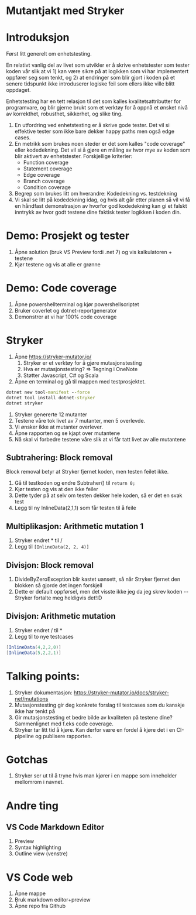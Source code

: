 # Mutantjakt med Stryker

# Introduksjon
Først litt generelt om enhetstesting.

En relativt vanlig del av livet som utvikler er å skrive enhetstester som tester koden vår slik at vi 1) kan være sikre på at logikken som vi har implementert oppfører seg som tenkt, og 2) at endringer som blir gjort i koden på et senere tidspunkt ikke introduserer logiske feil som ellers ikke ville blitt oppdaget. 

Enhetstesting har en tett relasjon til det som kalles kvalitetsattributter for programvare, og blir gjerne brukt som et verktøy for å oppnå et ønsket nivå av korrekthet, robusthet, sikkerhet, og slike ting.

1. En utfordring ved enhetstesting er å skrive gode tester. Det vil si effektive tester som ikke bare dekker happy paths men også edge cases.
1. En metrikk som brukes noen steder er det som kalles "code coverage" eller kodedekning. Det vil si å gjøre en måling av hvor mye av koden som blir aktivert av enhetstester. Forskjellige kriterier:
    * Function coverage
    * Statement coverage
    * Edge coverage
    * Branch coverage
    * Condition coverage
1. Begrep som brukes litt om hverandre: Kodedekning vs. testdekning
1. Vi skal se litt på kodedekning idag, og hvis alt går etter planen så vil vi få en håndfast demonstrasjon av hvorfor god kodedekning kan gi et falskt inntrykk av hvor godt testene dine faktisk tester logikken i koden din.

# Demo: Prosjekt og tester
1. Åpne solution  (bruk VS Preview fordi .net 7) og vis kalkulatoren + testene
1. Kjør testene og vis at alle er grønne

# Demo: Code coverage
1. Åpne powershellterminal og kjør powershellscriptet
1. Bruker coverlet og dotnet-reportgenerator
1. Demonstrer at vi har 100% code coverage

# Stryker
1. Åpne https://stryker-mutator.io/
    1. Stryker er et verktøy for å gjøre mutasjonstesting
    1. Hva er mutasjonstesting? => Tegning i OneNote
    1. Støtter Javascript, C# og Scala
1. Åpne en terminal og gå til mappen med testprosjektet.
```cmd
dotnet new tool-manifest --force
dotnet tool install dotnet-stryker
dotnet stryker
```

1. Stryker genererte 12 mutanter
1. Testene våre tok livet av 7 mutanter, men 5 overlevde. 
1. Vi ønsker ikke at mutanter overlever.
1. Åpne rapporten og se kjapt over mutantene
1. Nå skal vi forbedre testene våre slik at vi får tatt livet av alle mutantene
## Subtrahering: Block removal
Block removal betyr at Stryker fjernet koden, men testen feilet ikke.
1. Gå til testkoden og endre Subtraher() til `return 0;`
1. Kjør testen og vis at den ikke feiler
1. Dette tyder på at selv om testen dekker hele koden, så er det en svak test
1. Legg til ny InlineData(2,1,1) som får testen til å feile

## Multiplikasjon: Arithmetic mutation 1
1. Stryker endret * til /
1. Legg til `[InlineData(2, 2, 4)]`

## Divisjon: Block removal
1. DivideByZeroException blir kastet uansett, så når Stryker fjernet den blokken så gjorde det ingen forskjell
1. Dette er default oppførsel, men det visste ikke jeg da jeg skrev koden -- Stryker fortalte meg heldigvis det!:D

## Divisjon: Arithmetic mutation
1. Stryker endret / til *
1. Legg til to nye testcases
```csharp
[InlineData(4,2,2,0)]
[InlineData(5,2,2,1)]
```

# Talking points:
1. Stryker dokumentasjon: https://stryker-mutator.io/docs/stryker-net/mutations 
1. Mutasjonstesting gir deg konkrete forslag til testcases som du kanskje ikke har tenkt på
1. Gir mutasjonstesting et bedre bilde av kvaliteten på testene dine? Sammenlignet med f.eks code coverage.
1. Stryker tar litt tid å kjøre. Kan derfor være en fordel å kjøre det i en CI-pipeline og publisere rapporten.

# Gotchas
1. Stryker ser ut til å tryne hvis man kjører i en mappe som inneholder mellomrom i navnet.

# Andre ting
## VS Code Markdown Editor
1. Preview
1. Syntax highlighting
1. Outline view (venstre)
# VS Code web
1. Åpne mappe
1. Bruk markdown editor+preview
1. Åpne repo fra Github
